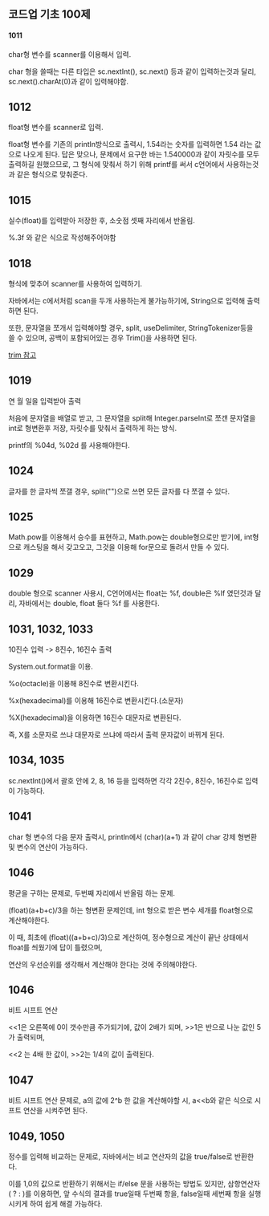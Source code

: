 ## 코드업 기초 100제

#### 1011

char형 변수를 scanner를 이용해서 입력.

char 형을 쓸때는 다른 타입은 sc.nextInt(), sc.next() 등과 같이 입력하는것과 달리, sc.next().charAt(0)과 같이 입력해야함.



## 1012

float형 변수를 scanner로 입력.

float형 변수를 기존의 println방식으로 출력시, 1.54라는 숫자를 입력하면 1.54 라는 값으로 나오게 된다. 답은 맞으나, 문제에서 요구한 바는 1.540000과 같이 자릿수를 모두 출력하길 원했으므로, 그 형식에 맞춰서 하기 위해 printf를 써서 c언어에서 사용하는것과 같은 형식으로 맞춰준다.



## 1015

실수(float)를 입력받아 저장한 후, 소숫점 셋째 자리에서 반올림.

%.3f 와 같은 식으로 작성해주어야함



## 1018

형식에 맞추어 scanner를 사용하여 입력하기.

자바에서는 c에서처럼 scan을 두개 사용하는게 불가능하기에, String으로 입력해 출력하면 된다.

또한, 문자열을 쪼개서 입력해야할 경우, split, useDelimiter, StringTokenizer등을 쓸 수 있으며, 공백이 포함되어있는 경우 Trim()을 사용하면 된다.

<a href="https://blog.naver.com/kingbansa/221714101711">trim 참고</a>



## 1019

연 월 일을 입력받아 출력

처음에 문자열을 배열로 받고, 그 문자열을 split해 Integer.parseInt로 쪼갠 문자열을 int로 형변환후  저장, 자릿수를 맞춰서 출력하게 하는 방식.

printf의 %04d, %02d 를 사용해야한다.



## 1024

글자를 한 글자씩 쪼갤 경우, split("")으로 쓰면 모든 글자를 다 쪼갤 수 있다.



## 1025

Math.pow를 이용해서 승수를 표현하고, Math.pow는 double형으로만 받기에, int형으로 캐스팅을 해서 갖고오고, 그것을 이용해 for문으로 돌려서 만들 수 있다.



## 1029

double 형으로 scanner 사용시, C언어에서는 float는 %f, double은 %lf 였던것과 달리, 자바에서는 double, float 둘다 %f 를 사용한다.



## 1031, 1032, 1033

10진수 입력 -> 8진수, 16진수 출력

System.out.format을 이용.

%o(octacle)을 이용해 8진수로 변환시킨다.

%x(hexadecimal)를 이용해 16진수로 변환시킨다.(소문자)

%X(hexadecimal)을 이용하면 16진수 대문자로 변환된다.

즉, X를 소문자로 쓰냐 대문자로 쓰냐에 따라서 출력 문자값이 바뀌게 된다.



## 1034, 1035

sc.nextInt()에서 괄호 안에 2, 8, 16 등을 입력하면 각각 2진수, 8진수, 16진수로 입력이 가능하다.



## 1041

char 형 변수의 다음 문자 출력시, println에서 (char)(a+1) 과 같이 char 강제 형변환 및 변수의 연산이 가능하다.





## 1046

평균을 구하는 문제로, 두번째 자리에서 반올림 하는 문제.

(float)(a+b+c)/3을 하는 형변환 문제인데, int 형으로 받은 변수 세개를 float형으로 계산해야한다.

이 때, 최초에 (float)((a+b+c)/3)으로 계산하여, 정수형으로 계산이 끝난 상태에서 float를 씌웠기에 답이 틀렸으며,

연산의 우선순위를 생각해서 계산해야 한다는 것에 주의해야한다.



## 1046

비트 시프트 연산

<<1은 오른쪽에 0이 갯수만큼 주가되기에, 값이 2배가 되며, >>1은 반으로 나눈 값인 5가 출력되며,

<<2 는 4배 한 값이, >>2는 1/4의 값이 출력된다.



## 1047

비트 시프트 연산 문제로, a의 값에 2^b 한 값을 계산해야할 시, a<<b와 같은 식으로 시프트 연산을 시켜주면 된다.



## 1049, 1050

정수를 입력해 비교하는 문제로, 자바에서는 비교 연산자의 값을 true/false로 반환한다.

이를 1,0의 값으로 반환하기 위해서는 if/else 문을 사용하는 방법도 있지만, 삼항연산자( ? : )를 이용하면, 앞 수식의 결과를 true일때 두번째 항을, false일때 세번째 항을 실행시키게 하여 쉽게 해결 가능하다.

